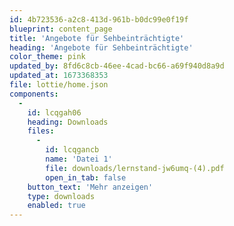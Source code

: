 ```yaml
---
id: 4b723536-a2c8-413d-961b-b0dc99e0f19f
blueprint: content_page
title: 'Angebote für Sehbeinträchtigte'
heading: 'Angebote für Sehbeinträchtigte'
color_theme: pink
updated_by: 8fd6c8cb-46ee-4cad-bc66-a69f940d8a9d
updated_at: 1673368353
file: lottie/home.json
components:
  -
    id: lcqgah06
    heading: Downloads
    files:
      -
        id: lcqgancb
        name: 'Datei 1'
        file: downloads/lernstand-jw6umq-(4).pdf
        open_in_tab: false
    button_text: 'Mehr anzeigen'
    type: downloads
    enabled: true
---
```

